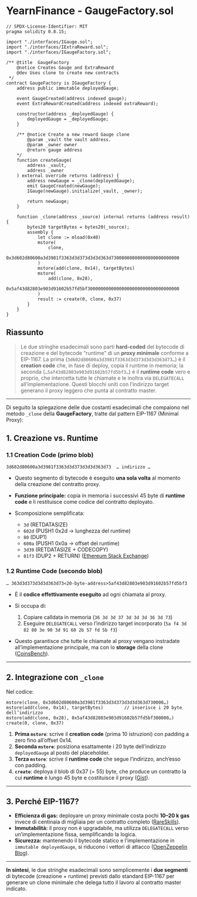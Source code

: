 # YearnFinance - GaugeFactory.sol

```solidity
// SPDX-License-Identifier: MIT
pragma solidity 0.8.15;

import "./interfaces/IGauge.sol";
import "./interfaces/IExtraReward.sol";
import "./interfaces/IGaugeFactory.sol";

/** @title  GaugeFactory
    @notice Creates Gauge and ExtraReward
    @dev Uses clone to create new contracts
 */
contract GaugeFactory is IGaugeFactory {
    address public immutable deployedGauge;

    event GaugeCreated(address indexed gauge);
    event ExtraRewardCreated(address indexed extraReward);

    constructor(address _deployedGauge) {
        deployedGauge = _deployedGauge;
    }

    /** @notice Create a new reward Gauge clone
        @param _vault the vault address.
        @param _owner owner
        @return gauge address
    */
    function createGauge(
        address _vault,
        address _owner
    ) external override returns (address) {
        address newGauge = _clone(deployedGauge);
        emit GaugeCreated(newGauge);
        IGauge(newGauge).initialize(_vault, _owner);

        return newGauge;
    }

    function _clone(address _source) internal returns (address result) {
        bytes20 targetBytes = bytes20(_source);
        assembly {
            let clone := mload(0x40)
            mstore(
                clone,
                0x3d602d80600a3d3981f3363d3d373d3d3d363d73000000000000000000000000
            )
            mstore(add(clone, 0x14), targetBytes)
            mstore(
                add(clone, 0x28),
                0x5af43d82803e903d91602b57fd5bf30000000000000000000000000000000000
            )
            result := create(0, clone, 0x37)
        }
    }
}
```


## Riassunto
> Le due stringhe esadecimali sono parti **hard-coded** del bytecode di creazione e del bytecode “runtime” di un **proxy minimale** conforme a EIP-1167. La prima (`3d602d80600a3d3981f3363d3d373d3d3d363d73…`) è il **creation code** che, in fase di deploy, copia il runtime in memoria; la seconda (`…5af43d82803e903d91602b57fd5bf3…`) è il **runtime code** vero e proprio, che intercetta tutte le chiamate e le inoltra via `DELEGATECALL` all’implementazione. Questi blocchi uniti con l’indirizzo target generano il proxy leggero che punta al contratto master.

---

Di seguito la spiegazione delle due costanti esadecimali che compaiono nel metodo `_clone` della **GaugeFactory**, tratte dal pattern EIP-1167 (Minimal Proxy):

## 1. Creazione vs. Runtime

### 1.1 Creation Code (primo blob)

```assembly
3d602d80600a3d3981f3363d3d373d3d3d363d73  … indirizzo … 
```

* Questo segmento di bytecode è eseguito **una sola volta** al momento della creazione del contratto proxy.
* **Funzione principale:** copia in memoria i successivi 45 byte di **runtime code** e li restituisce come codice del contratto deployato.
* Scomposizione semplificata:

  * `3d` (RETDATASIZE)
  * `602d` (PUSH1 0x2d → lunghezza del runtime)
  * `80` (DUP1)
  * `600a` (PUSH1 0x0a → offset del runtime)
  * `3d39` (RETDATASIZE + CODECOPY)
  * `81f3` (DUP2 + RETURN) ([Ethereum Stack Exchange][1])

### 1.2 Runtime Code (secondo blob)

```assembly
… 363d3d373d3d3d363d73<20-byte-address>5af43d82803e903d91602b57fd5bf3
```

* È il **codice effettivamente eseguito** ad ogni chiamata al proxy.
* Si occupa di:

  1. Copiare calldata in memoria (`36 3d 3d 37 3d 3d 3d 36 3d 73`)
  2. Eseguire `DELEGATECALL` verso l’indirizzo target incorporato (`5a f4 3d 82 80 3e 90 3d 91 60 2b 57 fd 5b f3`)
* Questo garantisce che tutte le chiamate al proxy vengano instradate all’implementazione principale, ma con lo **storage** della clone ([CoinsBench][2]).

---

## 2. Integrazione con `_clone`

Nel codice:

```solidity
mstore(clone, 0x3d602d80600a3d3981f3363d3d373d3d3d363d730000…)
mstore(add(clone, 0x14), targetBytes)        // inserisce i 20 byte dell’indirizzo
mstore(add(clone, 0x28), 0x5af43d82803e903d91602b57fd5bf300000…)
create(0, clone, 0x37)
```

1. **Prima `mstore`**: scrive il **creation code** (prima 10 istruzioni) con padding a zero fino all’offset 0x14.
2. **Seconda `mstore`**: posiziona esattamente i 20 byte dell’indirizzo `deployedGauge` al posto del placeholder.
3. **Terza `mstore`**: scrive il **runtime code** che segue l’indirizzo, anch’esso con padding.
4. **`create`**: deploya il blob di 0x37 (= 55) byte, che produce un contratto la cui **runtime** è lungo 45 byte e costituisce il proxy ([Gist][3]).

---

## 3. Perché EIP-1167?

* **Efficienza di gas:** deployare un proxy minimale costa pochi **10–20 k gas** invece di centinaia di migliaia per un contratto completo ([RareSkills][4]).
* **Immutabilità:** il proxy non è upgradabile, ma utilizza `DELEGATECALL` verso un’implementazione fissa, semplificando la logica.
* **Sicurezza:** mantenendo il bytecode statico e l’implementazione in `immutable deployedGauge`, si riducono i vettori di attacco ([OpenZeppelin Blog][5]).

---

**In sintesi**, le due stringhe esadecimali sono semplicemente i **due segmenti** di bytecode (creazione + runtime) previsti dallo standard EIP-1167 per generare un clone minimale che delega tutto il lavoro al contratto master indicato.

[1]: https://ethereum.stackexchange.com/questions/97916/eip1167-why-this-special-address?utm_source=chatgpt.com "EIP1167. why this special address? - Ethereum Stack Exchange"
[2]: https://coinsbench.com/eip-1167-minimal-proxy-contract-on-klaytn-f246532c6dc7?utm_source=chatgpt.com "EIP-1167 Minimal Proxy Contract On Klaytn - CoinsBench"
[3]: https://gist.github.com/Enigmatic331/2f1d2af555141643057305efc0a747a5?utm_source=chatgpt.com "Playing with EIP-1167 - GitHub Gist"
[4]: https://www.rareskills.io/post/eip-1167-minimal-proxy-standard-with-initialization-clone-pattern?utm_source=chatgpt.com "EIP-1167: Minimal Proxy Standard with Initialization (Clone pattern)"
[5]: https://blog.openzeppelin.com/deep-dive-into-the-minimal-proxy-contract?utm_source=chatgpt.com "Deep dive into the Minimal Proxy contract - OpenZeppelin Blog"
